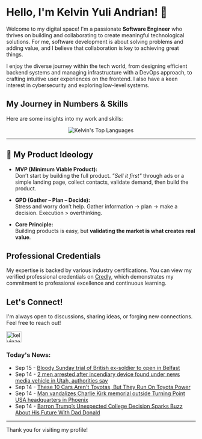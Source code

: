 # Hello, I'm Kelvin Yuli Andrian! 👋

Welcome to my digital space! I'm a passionate **Software Engineer** who thrives on building and collaborating to create meaningful technological solutions. For me, software development is about solving problems and adding value, and I believe that collaboration is key to achieving great things.

I enjoy the diverse journey within the tech world, from designing efficient backend systems and managing infrastructure with a DevOps approach, to crafting intuitive user experiences on the frontend. I also have a keen interest in cybersecurity and exploring low-level systems.

## My Journey in Numbers & Skills

Here are some insights into my work and skills:

<p align="center">
  <img src="https://github-readme-stats.vercel.app/api/top-langs/?username=kelvinzer0&layout=compact&theme=radical" alt="Kelvin's Top Languages" />
</p>

---

## 🚀 My Product Ideology

- **MVP (Minimum Viable Product):**  
  Don’t start by building the full product. *"Sell it first"* through ads or a simple landing page, collect contacts, validate demand, then build the product.

- **GPD (Gather – Plan – Decide):**  
  Stress and worry don’t help. Gather information → plan → make a decision. Execution > overthinking.

- **Core Principle:**  
  Building products is easy, but **validating the market is what creates real value**.

## Professional Credentials

My expertise is backed by various industry certifications. You can view my verified professional credentials on [Credly](https://www.credly.com/users/kelvin-yuli-andrian/badges), which demonstrates my commitment to professional excellence and continuous learning.

## Let's Connect!

I'm always open to discussions, sharing ideas, or forging new connections. Feel free to reach out!

<p align="left">
    <a href="https://linkedin.com/in/kelvinzero" target="blank"><img align="center" src="https://cdn.jsdelivr.net/npm/simple-icons@3.0.1/icons/linkedin.svg" alt="kelvinzero" height="30" width="40" /></a>
</p>

### Today's News:

<!-- feed start -->
- Sep 15 - [Bloody Sunday trial of British ex-soldier to open in Belfast](https://www.yahoo.com/news/articles/bloody-sunday-trial-british-ex-012248488.html)
- Sep 14 - [2 men arrested after incendiary device found under news media vehicle in Utah, authorities say](https://www.yahoo.com/news/articles/2-men-arrested-incendiary-device-210421342.html)
- Sep 14 - [These 10 Cars Aren't Toyotas, But They Run On Toyota Power](https://autos.yahoo.com/classic-and-collector/articles/10-cars-arent-toyotas-run-204500934.html)
- Sep 14 - [Man vandalizes Charlie Kirk memorial outside Turning Point USA headquarters in Phoenix](https://www.yahoo.com/news/videos/man-vandalizes-charlie-kirk-memorial-203813123.html)
- Sep 14 - [Barron Trump’s Unexpected College Decision Sparks Buzz About His Future With Dad Donald](https://www.yahoo.com/entertainment/celebrity/articles/barron-trump-unexpected-college-decision-183252523.html)
<!-- feed end -->

---

Thank you for visiting my profile!
